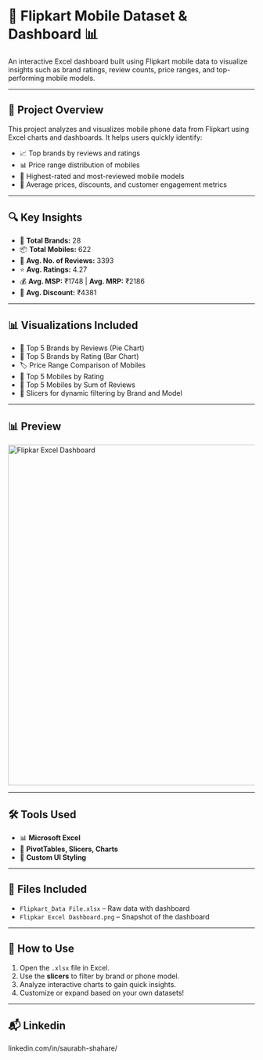 # 📱 Flipkart Mobile Dataset & Dashboard 📊

An interactive Excel dashboard built using Flipkart mobile data to visualize insights such as brand ratings, review counts, price ranges, and top-performing mobile models.

---

## 📂 Project Overview

This project analyzes and visualizes mobile phone data from Flipkart using Excel charts and dashboards. It helps users quickly identify:
- 📈 Top brands by reviews and ratings
- 📊 Price range distribution of mobiles
- 🌟 Highest-rated and most-reviewed mobile models
- 💸 Average prices, discounts, and customer engagement metrics

---

## 🔍 Key Insights

- 📌 **Total Brands:** 28  
- 📦 **Total Mobiles:** 622  
- 💬 **Avg. No. of Reviews:** 3393  
- ⭐ **Avg. Ratings:** 4.27  
- 💰 **Avg. MSP:** ₹1748 | **Avg. MRP:** ₹2186  
- 🤑 **Avg. Discount:** ₹4381  

---

## 📊 Visualizations Included

- 🥇 Top 5 Brands by Reviews (Pie Chart)
- 🌟 Top 5 Brands by Rating (Bar Chart)
- 🏷️ Price Range Comparison of Mobiles
- 📱 Top 5 Mobiles by Rating
- 💬 Top 5 Mobiles by Sum of Reviews
- 📌 Slicers for dynamic filtering by Brand and Model

---

## 📊 Preview
<img width="1392" height="694" alt="Flipkar Excel Dashboard" src="https://github.com/user-attachments/assets/76f1c9aa-0e94-45c8-926b-9fb76561a035" />

---

## 🛠️ Tools Used

- 📊 **Microsoft Excel**
- 🧮 **PivotTables, Slicers, Charts**
- 🎨 **Custom UI Styling**

---

## 📁 Files Included

- `Flipkart_Data File.xlsx` – Raw data with dashboard
- `Flipkar Excel Dashboard.png` – Snapshot of the dashboard

---

## 🧠 How to Use

1. Open the `.xlsx` file in Excel.
2. Use the **slicers** to filter by brand or phone model.
3. Analyze interactive charts to gain quick insights.
4. Customize or expand based on your own datasets!

---

## 📬 Linkedin
linkedin.com/in/saurabh-shahare/
